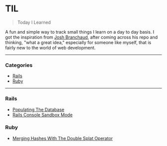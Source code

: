 # TIL

> Today I Learned

A fun and simple way to track small things I learn on a day to day basis. I got the inspiration from [Josh Branchaud](https://github.com/jbranchaud/til), after coming across his repo and thinking, "what a great idea," especially for someone like myself, that is fairly new to the world of web development.

---

### Categories

* [Rails](#rails)
* [Ruby](#ruby)

---
### Rails
- [Populating The Database](rails/populating-the-database.md)
- [Rails Console Sandbox Mode](rails/rails-console-sandbox-mode.md)


### Ruby

- [Merging Hashes With The Double Splat Operator](ruby/merging-hashes-with-the-double-splat-operator.md)
